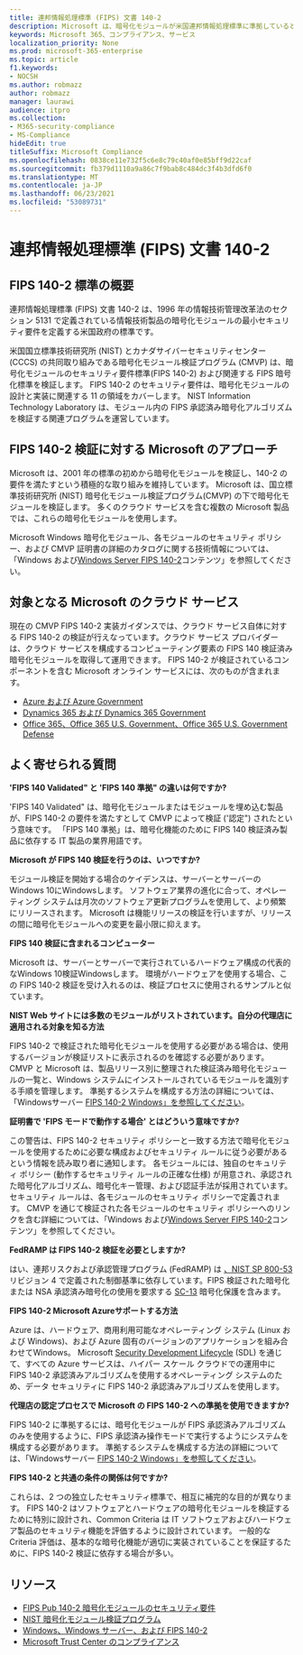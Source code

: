 ```yaml
---
title: 連邦情報処理標準 (FIPS) 文書 140-2
description: Microsoft は、暗号化モジュールが米国連邦情報処理標準に準拠しているという認定を行います。
keywords: Microsoft 365、コンプライアンス、サービス
localization_priority: None
ms.prod: microsoft-365-enterprise
ms.topic: article
f1.keywords:
- NOCSH
ms.author: robmazz
author: robmazz
manager: laurawi
audience: itpro
ms.collection:
- M365-security-compliance
- MS-Compliance
hideEdit: true
titleSuffix: Microsoft Compliance
ms.openlocfilehash: 0838ce11e732f5c6e8c79c40af0e85bff9d22caf
ms.sourcegitcommit: fb379d1110a9a86c7f9bab8c484dc3f4b3dfd6f0
ms.translationtype: MT
ms.contentlocale: ja-JP
ms.lasthandoff: 06/23/2021
ms.locfileid: "53089731"
---
```

# <a name="federal-information-processing-standard-fips-publication-140-2"></a>連邦情報処理標準 (FIPS) 文書 140-2

## <a name="fips-140-2-standard-overview"></a>FIPS 140-2 標準の概要

連邦情報処理標準 (FIPS) 文書 140-2 は、1996 年の情報技術管理改革法のセクション 5131 で定義されている情報技術製品の暗号化モジュールの最小セキュリティ要件を定義する米国政府の標準です。

米国[](https://csrc.nist.gov/Projects/cryptographic-module-validation-program)国立標準技術研究所 (NIST) とカナダサイバーセキュリティセンター (CCCS) の共同取り組みである暗号化モジュール検証プログラム (CMVP) は、暗号化モジュールのセキュリティ要件標準(FIPS 140-2) および関連する FIPS 暗号化標準を検証します。 FIPS 140-2 のセキュリティ要件は、暗号化モジュールの設計と実装に関連する 11 の領域をカバーします。 NIST Information Technology Laboratory は、モジュール内の FIPS 承認済み暗号化アルゴリズムを検証する関連プログラムを運営しています。

## <a name="microsofts-approach-to-fips-140-2-validation"></a>FIPS 140-2 検証に対する Microsoft のアプローチ

Microsoft は、2001 年の標準の初めから暗号化モジュールを検証し、140-2 の要件を満たすという積極的な取り組みを維持しています。 Microsoft は、国立標準技術研究所 (NIST) 暗号化モジュール検証プログラム[](https://csrc.nist.gov/Projects/cryptographic-module-validation-program)(CMVP) の下で暗号化モジュールを検証します。 多くのクラウド サービスを含む複数の Microsoft 製品では、これらの暗号化モジュールを使用します。

Microsoft Windows 暗号化モジュール、各モジュールのセキュリティ ポリシー、および CMVP 証明書の詳細のカタログに関する技術情報については、「Windows および[Windows Server FIPS 140-2](https://aka.ms/AA6ehud)コンテンツ」を参照してください。

## <a name="microsoft-in-scope-cloud-services"></a>対象となる Microsoft のクラウド サービス

現在の CMVP FIPS 140-2 実装ガイダンスでは、クラウド サービス自体に対する FIPS 140-2 の検証が行えなっています。クラウド サービス プロバイダーは、クラウド サービスを構成するコンピューティング要素の FIPS 140 検証済み暗号化モジュールを取得して運用できます。 FIPS 140-2 が検証されているコンポーネントを含む Microsoft オンライン サービスには、次のものが含まれます。

- [Azure および Azure Government](/azure/azure-government/documentation-government-plan-security)
- [Dynamics 365 および Dynamics 365 Government](/microsoft-365/compliance/office-365-encryption-in-microsoft-dynamics-365)
- [Office 365、Office 365 U.S. Government、Office 365 U.S. Government Defense](/microsoft-365/compliance/office-365-encryption-risks-and-protections)

## <a name="frequently-asked-questions"></a>よく寄せられる質問

**'FIPS 140 Validated" と 'FIPS 140 準拠" の違いは何ですか?**

'FIPS 140 Validated" は、暗号化モジュールまたはモジュールを埋め込む製品が、FIPS 140-2 の要件を満たすとして CMVP によって検証 ('認定") されたという意味です。 「FIPS 140 準拠」は、暗号化機能のために FIPS 140 検証済み製品に依存する IT 製品の業界用語です。

**Microsoft が FIPS 140 検証を行うのは、いつですか?**

モジュール検証を開始する場合のケイデンスは、サーバーとサーバーのWindows 10にWindowsします。 ソフトウェア業界の進化に合って、オペレーティング システムは月次のソフトウェア更新プログラムを使用して、より頻繁にリリースされます。 Microsoft は機能リリースの検証を行いますが、リリースの間に暗号化モジュールへの変更を最小限に抑えます。

**FIPS 140 検証に含まれるコンピューター**

Microsoft は、サーバーとサーバーで実行されているハードウェア構成の代表的なWindows 10検証Windowsします。 環境がハードウェアを使用する場合、この FIPS 140-2 検証を受け入れるのは、検証プロセスに使用されるサンプルと似ています。

**NIST Web サイトには多数のモジュールがリストされています。自分の代理店に適用される対象を知る方法**

FIPS 140-2 で検証された暗号化モジュールを使用する必要がある場合は、使用するバージョンが検証リストに表示されるのを確認する必要があります。 CMVP と Microsoft は、製品リリース別に整理された検証済み暗号化モジュールの一覧と、Windows システムにインストールされているモジュールを識別する手順を管理します。 準拠するシステムを構成する方法の詳細については、「Windowsサーバー [FIPS 140-2 Windows」を参照してください](https://aka.ms/AA6ehud)。

**証明書で 'FIPS モードで動作する場合' とはどういう意味ですか?**

この警告は、FIPS 140-2 セキュリティ ポリシーと一致する方法で暗号化モジュールを使用するために必要な構成およびセキュリティ ルールに従う必要があるという情報を読み取り者に通知します。 各モジュールには、独自のセキュリティ ポリシー (動作するセキュリティ ルールの正確な仕様) が用意され、承認された暗号化アルゴリズム、暗号化キー管理、および認証手法が採用されています。 セキュリティ ルールは、各モジュールのセキュリティ ポリシーで定義されます。 CMVP を通じて検証された各モジュールのセキュリティ ポリシーへのリンクを含む詳細については、「Windows および[Windows Server FIPS 140-2](https://aka.ms/AA6ehud)コンテンツ」を参照してください。

**FedRAMP は FIPS 140-2 検証を必要としますか?**

はい、連邦リスクおよび承認管理プログラム (FedRAMP) は [、NIST SP 800-53](https://nvd.nist.gov/800-53/Rev4/)リビジョン 4 で定義された制御基準に依存しています。FIPS 検証された暗号化または NSA 承認済み暗号化の使用を要求する [SC-13](https://nvd.nist.gov/800-53/Rev4/control/SC-13) 暗号化保護を含みます。

**FIPS 140-2 Microsoft Azureサポートする方法**

Azure は、ハードウェア、商用利用可能なオペレーティング システム (Linux および Windows)、および Azure 固有のバージョンのアプリケーションを組み合わせてWindows。 Microsoft [Security Development Lifecycle](https://www.microsoft.com/securityengineering/sdl/) (SDL) を通じて、すべての Azure サービスは、ハイパー スケール クラウドでの運用中に FIPS 140-2 承認済みアルゴリズムを使用するオペレーティング システムのため、データ セキュリティに FIPS 140-2 承認済みアルゴリズムを使用します。

**代理店の認定プロセスで Microsoft の FIPS 140-2 への準拠を使用できますか?**

FIPS 140-2 に準拠するには、暗号化モジュールが FIPS 承認済みアルゴリズムのみを使用するように、FIPS 承認済み操作モードで実行するようにシステムを構成する必要があります。 準拠するシステムを構成する方法の詳細については、「Windowsサーバー [FIPS 140-2 Windows」を参照してください](https://aka.ms/AA6ehud)。

**FIPS 140-2 と共通の条件の関係は何ですか?**

これらは、2 つの独立したセキュリティ標準で、相互に補完的な目的が異なります。 FIPS 140-2 はソフトウェアとハードウェアの暗号化モジュールを検証するために特別に設計され、Common Criteria は IT ソフトウェアおよびハードウェア製品のセキュリティ機能を評価するように設計されています。 一般的な Criteria 評価は、基本的な暗号化機能が適切に実装されていることを保証するために、FIPS 140-2 検証に依存する場合が多い。

## <a name="resources"></a>リソース

- [FIPS Pub 140-2 暗号化モジュールのセキュリティ要件](https://csrc.nist.gov/publications/fips/fips140-2/fips1402.pdf)
- [NIST 暗号化モジュール検証プログラム](https://csrc.nist.gov/groups/STM/cmvp/index.html)
- [Windows、Windows サーバー、および FIPS 140-2](/windows/security/threat-protection/fips-140-validation)
- [Microsoft Trust Center のコンプライアンス](https://www.microsoft.com/trust-center/compliance/compliance-overview)
